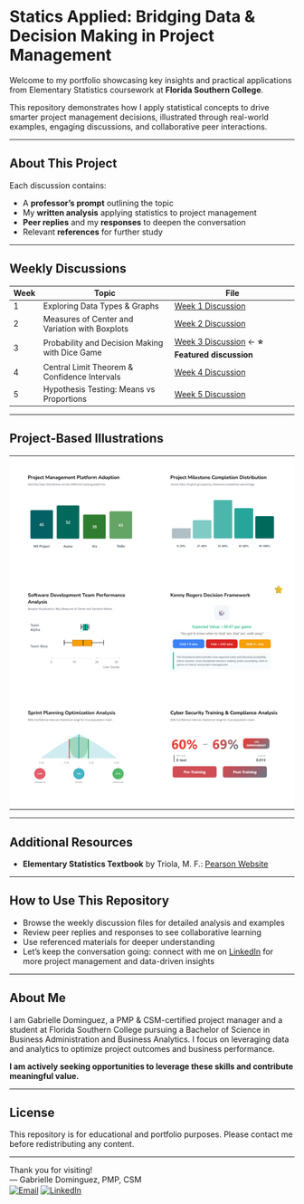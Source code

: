 # Statics Applied: Bridging Data & Decision Making in Project Management

Welcome to my portfolio showcasing key insights and practical applications from Elementary Statistics coursework at **Florida Southern College**.

This repository demonstrates how I apply statistical concepts to drive smarter project management decisions, illustrated through real-world examples, engaging discussions, and collaborative peer interactions.

---

## About This Project

Each discussion contains:  
- A **professor’s prompt** outlining the topic  
- My **written analysis** applying statistics to project management  
- **Peer replies** and my **responses** to deepen the conversation  
- Relevant **references** for further study  

---

## Weekly Discussions

| Week | Topic                                       | File                                    |
|------|---------------------------------------------|-----------------------------------------|
| 1    | Exploring Data Types & Graphs               | [Week 1 Discussion](week01-discussion.md) |
| 2    | Measures of Center and Variation with Boxplots | [Week 2 Discussion](week02-discussion.md) |
| 3    | Probability and Decision Making with Dice Game | [Week 3 Discussion](week03-discussion.md) ← **⭐ Featured discussion** |
| 4    | Central Limit Theorem & Confidence Intervals | [Week 4 Discussion](week04-discussion.md) |
| 5    | Hypothesis Testing: Means vs Proportions    | [Week 5 Discussion](week05-discussion.md) |

---

## Project-Based Illustrations

<table style="width: 100%; table-layout: fixed;">
  <!-- Week 1 -->
  <tr>
    <td align="center" style="padding: 15px; background-color: #fff; width: 50%;">
      <a href="week01-discussion.html">
        <img
          src="https://github.com/GabrielleDominguez/Statics-Applied-Bridging-Data-Decision-Making-in-Project-Management/raw/c07f9deae71ee44ee9b6c215b9ac8890221f271e/thumbnail%201%2C%20post.png"
          alt="Week 1 Graphic - Updated"
          style="width: 600px; height: auto; object-fit: contain;"
        />
      </a>
    </td>
    <td align="center" style="padding: 15px; background-color: #fff; width: 50%;">
      <a href="week01-discussion.html">
        <img
          src="https://github.com/GabrielleDominguez/Statics-Applied-Bridging-Data-Decision-Making-in-Project-Management/raw/c07f9deae71ee44ee9b6c215b9ac8890221f271e/thumbnail%202%2C%20post.png"
          alt="Week 1 Graph Variation - Updated"
          style="width: 600px; height: auto; object-fit: contain;"
        />
      </a>
    </td>
  </tr>

  <!-- Week 2 & Week 3 -->
  <tr>
    <td align="center" style="padding: 15px; background-color: #fff; width: 50%;">
      <a href="week02-discussion.html">
        <img
          src="https://github.com/GabrielleDominguez/Statics-Applied-Bridging-Data-Decision-Making-in-Project-Management/raw/5bbfc26ccf0bdb77807f6c550823e9def342452b/thumbnail%203%2C%20post.png"
          alt="Week 2 Slot 3 - Final Thumbnail"
          style="width: 600px; height: auto; object-fit: contain;"
        />
      </a>
    </td>
    <td align="center" style="padding: 15px; background-color: #fff; width: 50%;">
      <a href="week03-discussion.html">
        <img
          src="https://github.com/GabrielleDominguez/Statics-Applied-Bridging-Data-Decision-Making-in-Project-Management/raw/a6e29fe5131c603b0cf0589c7cd2849d3b79f7e5/thumbnail%204%2C%20post%20w%20star%20v3.png"
          alt="Week 3 Graphic - Star V3"
          style="width: 600px; height: auto; object-fit: contain;"
        />
      </a>
    </td>
  </tr>

  <!-- Week 4 & Week 5 -->
  <tr>
    <td align="center" style="padding: 15px; background-color: #fff; width: 50%;">
      <a href="week04-discussion.html">
        <img
          src="https://github.com/GabrielleDominguez/Statics-Applied-Bridging-Data-Decision-Making-in-Project-Management/raw/e0bbd7a7f691cc705e804e1b6d612bef786205f1/thumbnail%205%2C%20post%20(final%20v2).png"
          alt="Week 4 Illustration - Final V2"
          style="width: 600px; height: auto; object-fit: contain;"
        />
      </a>
    </td>
    <td align="center" style="padding: 15px; background-color: #fff; width: 50%;">
      <a href="week05-discussion.html">
        <img
          src="https://github.com/GabrielleDominguez/Statics-Applied-Bridging-Data-Decision-Making-in-Project-Management/raw/e5de1c69e920603f9ccbef413e3522006daa5435/thumbnail%206%2C%20post%20v6.png"
          alt="Week 5 Graphic - Final v6"
          style="width: 600px; height: auto; object-fit: contain;"
        />
      </a>
    </td>
  </tr>
</table>

---

## Additional Resources

- **Elementary Statistics Textbook** by Triola, M. F.: [Pearson Website](https://www.pearson.com/en-us/subject-catalog/p/elementary-statistics/P200000006399/9780137366446?srsltid=AfmBOop8xN8ZxkM5WyngISxC95exMUdZT0OO9hPBOkOjo8TVQgPUJjXr)

---

## How to Use This Repository

- Browse the weekly discussion files for detailed analysis and examples  
- Review peer replies and responses to see collaborative learning  
- Use referenced materials for deeper understanding  
- Let’s keep the conversation going: connect with me on [LinkedIn](https://www.linkedin.com/in/gabrielle-r-dominguez) for more project management and data-driven insights

---

## About Me

I am Gabrielle Dominguez, a PMP & CSM-certified project manager and a student at Florida Southern College pursuing a Bachelor of Science in Business Administration and Business Analytics. I focus on leveraging data and analytics to optimize project outcomes and business performance.

**I am actively seeking opportunities to leverage these skills and contribute meaningful value.**

---

## License

This repository is for educational and portfolio purposes. Please contact me before redistributing any content.

---

Thank you for visiting!  
— Gabrielle Dominguez, PMP, CSM  
[<img src="https://upload.wikimedia.org/wikipedia/commons/4/4e/Gmail_Icon.svg" alt="Email" width="20" height="20" style="vertical-align:middle;">](mailto:gabrielledominguez05@gmail.com)
[<img src="https://upload.wikimedia.org/wikipedia/commons/c/ca/LinkedIn_logo_initials.png" alt="LinkedIn" width="20" height="20" style="vertical-align:middle;">](https://www.linkedin.com/in/gabrielle-r-dominguez)
